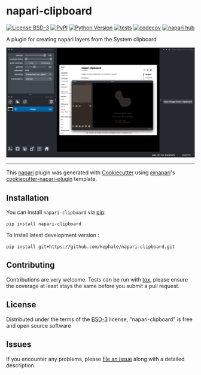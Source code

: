 # napari-clipboard

[![License BSD-3](https://img.shields.io/pypi/l/napari-clipboard.svg?color=green)](https://github.com/kephale/napari-clipboard/raw/main/LICENSE)
[![PyPI](https://img.shields.io/pypi/v/napari-clipboard.svg?color=green)](https://pypi.org/project/napari-clipboard)
[![Python Version](https://img.shields.io/pypi/pyversions/napari-clipboard.svg?color=green)](https://python.org)
[![tests](https://github.com/kephale/napari-clipboard/workflows/tests/badge.svg)](https://github.com/kephale/napari-clipboard/actions)
[![codecov](https://codecov.io/gh/kephale/napari-clipboard/branch/main/graph/badge.svg)](https://codecov.io/gh/kephale/napari-clipboard)
[![napari hub](https://img.shields.io/endpoint?url=https://api.napari-hub.org/shields/napari-clipboard)](https://napari-hub.org/plugins/napari-clipboard)

A plugin for creating napari layers from the System clipboard

![Example screenshot of napari-clipboard showing an image taken from a clipboard.](./example_image.png)

----------------------------------

This [napari] plugin was generated with [Cookiecutter] using [@napari]'s [cookiecutter-napari-plugin] template.

<!--
Don't miss the full getting started guide to set up your new package:
https://github.com/napari/cookiecutter-napari-plugin#getting-started

and review the napari docs for plugin developers:
https://napari.org/stable/plugins/index.html
-->

## Installation

You can install `napari-clipboard` via [pip]:

    pip install napari-clipboard



To install latest development version :

    pip install git+https://github.com/kephale/napari-clipboard.git


## Contributing

Contributions are very welcome. Tests can be run with [tox], please ensure
the coverage at least stays the same before you submit a pull request.

## License

Distributed under the terms of the [BSD-3] license,
"napari-clipboard" is free and open source software

## Issues

If you encounter any problems, please [file an issue] along with a detailed description.

[napari]: https://github.com/napari/napari
[Cookiecutter]: https://github.com/audreyr/cookiecutter
[@napari]: https://github.com/napari
[MIT]: http://opensource.org/licenses/MIT
[BSD-3]: http://opensource.org/licenses/BSD-3-Clause
[GNU GPL v3.0]: http://www.gnu.org/licenses/gpl-3.0.txt
[GNU LGPL v3.0]: http://www.gnu.org/licenses/lgpl-3.0.txt
[Apache Software License 2.0]: http://www.apache.org/licenses/LICENSE-2.0
[Mozilla Public License 2.0]: https://www.mozilla.org/media/MPL/2.0/index.txt
[cookiecutter-napari-plugin]: https://github.com/napari/cookiecutter-napari-plugin

[file an issue]: https://github.com/kephale/napari-clipboard/issues

[napari]: https://github.com/napari/napari
[tox]: https://tox.readthedocs.io/en/latest/
[pip]: https://pypi.org/project/pip/
[PyPI]: https://pypi.org/
